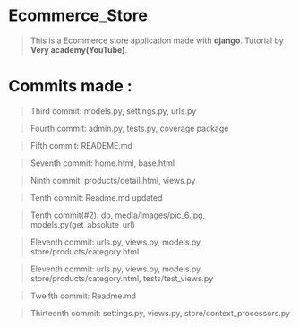 # Ecommerce_Store

> This is a Ecommerce store application made with **django**.
> Tutorial by **Very academy(YouTube)**.

# Commits made :

> Third commit: models.py, settings.py, urls.py

> Fourth commit: admin.py, tests.py, coverage package

> Fifth commit: READEME.md

> Seventh commit: home.html, base.html

> Ninth commit: products/detail.html, views.py 

> Tenth commit: Readme.md updated

> Tenth commit(#2): db, media/images/pic_6.jpg, models.py(get_absolute_url) 

> Eleventh commit: urls.py, views.py, models.py, store/products/category.html

> Eleventh commit: urls.py, views.py, models.py, store/products/category.html, tests/test_views.py

> Twelfth commit: Readme.md

> Thirteenth commit: settings.py, views.py, store/context_processors.py

